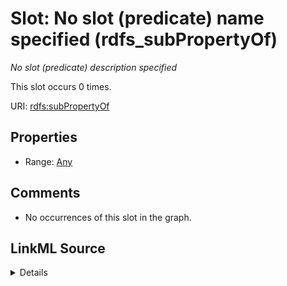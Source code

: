 

# Slot: No slot (predicate) name specified (rdfs_subPropertyOf)


_No slot (predicate) description specified_






This slot occurs 0 times.


URI: [rdfs:subPropertyOf](http://www.w3.org/2000/01/rdf-schema#subPropertyOf)



<!-- no inheritance hierarchy -->








## Properties

* Range: [Any](../classes/Any.md)





## Comments

* No occurrences of this slot in the graph.



## LinkML Source

<details>

```yaml
name: rdfs_subPropertyOf
annotations:
  count:
    tag: count
    value: 0
description: No slot (predicate) description specified
title: No slot (predicate) name specified
comments:
- No occurrences of this slot in the graph.
from_schema: hydrology-kg
rank: 1000
slot_uri: rdfs:subPropertyOf
alias: rdfs_subPropertyOf
range: Any

```
</details>